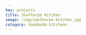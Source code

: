 ```yaml
---
key: projects
title: Saxthorpe Kitchen
image: /img/saxthorpe-kitchen.jpg
category: handmade-kitchens
---
```


